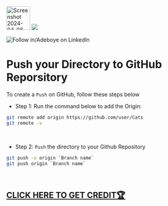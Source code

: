 <img width="62" alt="Screenshot 2024-04-06 022623" src="https://github.com/fadarboye/Intro-To-Git/assets/130584349/4878512e-0d52-4bc9-ade5-ec2700a59a6c">
<a href="https://www.linkedin.com/in/adeboye-famurewa-700b9426/"><img src="https://img.shields.io/badge/LinkedIn-0077B5?style=for-the-badge&logo=linkedin&logoColor=white"></a> 

![](https://img.shields.io/badge/Follow%20%ad-1.4k-blue?logo=linkedin&style=social "Follow in/Adeboye on LinkedIn") 


# Push your Directory to GitHub Reporsitory

To create a `Push` on GitHub, follow these steps below

- Step 1: Run the command below to add the Origin:

```sh
git remote add origin https://github.com/user/Cats
git remote -v
```
<br/>

- Step 2: `Push` the directory to your Github Repository

```sh
git push -u origin `Branch name`
git push origin `Branch name`
```


<br/>

## [CLICK HERE TO GET CREDIT🏆](https://github.com/fadarboye/Intro-To-Git/blob/main/CREDIT%20PAGE)



